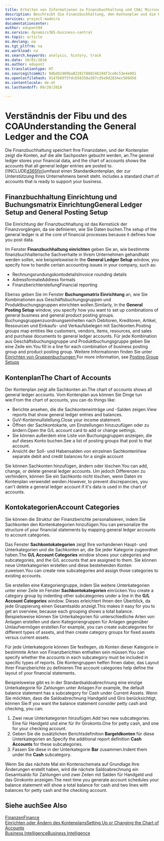 ```yaml
---
title: Erhalten von Informationen zu Finanzbuchhaltung und COA| Microsoft Docs
description: Beschreibt die Finanzbuchhaltung, den Kontenplan und die Kontokategorien.
services: project-madeira
documentationcenter: 
author: edupont04
ms.service: dynamics365-business-central
ms.topic: article
ms.devlang: na
ms.tgt_pltfrm: na
ms.workload: na
ms.search.keywords: analysis, history, track
ms.date: 10/01/2018
ms.author: edupont
ms.translationtype: HT
ms.sourcegitcommit: 9dbd92409ba02281f008246194f3ce0c53e4e001
ms.openlocfilehash: 9147b69f5fdc658358a387cd5e9d2834ec509d50
ms.contentlocale: de-at
ms.lasthandoff: 09/28/2018

---
```

# <a name="understanding-the-general-ledger-and-the-coa"></a><span data-ttu-id="cc5d8-103">Verständnis der Fibu und des COA</span><span class="sxs-lookup"><span data-stu-id="cc5d8-103">Understanding the General Ledger and the COA</span></span>
<span data-ttu-id="cc5d8-104">Die Finanzbuchhaltung speichert Ihre Finanzdaten, und der Kontenplan zeigt die Konten, auf die alle Sachposten gebucht werden, an.</span><span class="sxs-lookup"><span data-stu-id="cc5d8-104">The general ledger stores your financial data, and the chart of accounts shows the accounts that all general ledger entries are posted to.</span></span> [!INCLUDE[d365fin](includes/d365fin_md.md)]<span data-ttu-id="cc5d8-105">umfasst einen Standardkontenplan, der zur Unterstützung Ihres Unternehmens bereit steht.</span><span class="sxs-lookup"><span data-stu-id="cc5d8-105"> includes a standard chart of accounts that is ready to support your business.</span></span>

## <a name="general-ledger-setup-and-general-posting-setup"></a><span data-ttu-id="cc5d8-106">Finanzbuchhaltung Einrichtung und Buchungsmatrix Einrichtung</span><span class="sxs-lookup"><span data-stu-id="cc5d8-106">General Ledger Setup and General Posting Setup</span></span>
<span data-ttu-id="cc5d8-107">Die Einrichtung der Finanzbuchhaltung ist das Kernstück der Finanzvorgängen, da sie definieren, wie Sie Daten buchen.</span><span class="sxs-lookup"><span data-stu-id="cc5d8-107">The setup of the general ledger is at the core of financial processes because it defines how you post data.</span></span>  

<span data-ttu-id="cc5d8-108">Im Fenster **Finanzbuchhaltung einrichten** geben Sie an, wie bestimmte finanzbuchhalterische Sachverhalte in Ihrem Unternehmen gehandhabt werden sollen, wie beispielsweise:</span><span class="sxs-lookup"><span data-stu-id="cc5d8-108">In the **General Ledger Setup** window, you specify how to handle certain accounting issues in your company, such as:</span></span>  

* <span data-ttu-id="cc5d8-109">Rechnungsrundungskontodetails</span><span class="sxs-lookup"><span data-stu-id="cc5d8-109">Invoice rounding details</span></span>  
* <span data-ttu-id="cc5d8-110">Adressformate</span><span class="sxs-lookup"><span data-stu-id="cc5d8-110">Address formats</span></span>  
* <span data-ttu-id="cc5d8-111">Finanzberichterstellung</span><span class="sxs-lookup"><span data-stu-id="cc5d8-111">Financial reporting</span></span>  

<span data-ttu-id="cc5d8-112">Ebenso geben Sie im Fenster **Buchungsmatrix Einrichtung** an, wie Sie Kombinationen aus Geschäftsbuchungsgruppen und Produktbuchungsgruppen einrichten wollen.</span><span class="sxs-lookup"><span data-stu-id="cc5d8-112">Similarly, in the **General Posting Setup** window, you specify how you want to set up combinations of general business and general product posting groups.</span></span> <span data-ttu-id="cc5d8-113">Buchungsgruppenzuordnungseinheiten nach Debitoren, Kreditoren, Artikel, Ressourcen und Einkaufs- und Verkaufsbelegen mit Sachkonten.</span><span class="sxs-lookup"><span data-stu-id="cc5d8-113">Posting groups map entities like customers, vendors, items, resources, and sales and purchase documents to general ledger accounts.</span></span> <span data-ttu-id="cc5d8-114">Für jede Kombination aus Geschäftsbuchungsgruppe und Produktbuchungsgruppe geben Sie eine Zeile ein.</span><span class="sxs-lookup"><span data-stu-id="cc5d8-114">You fill in a line for each combination of business posting group and product posting group.</span></span> <span data-ttu-id="cc5d8-115">Weitere Informationen finden Sie unter [Einrichten von Gruppenbuchungen ](finance-posting-groups.md)</span><span class="sxs-lookup"><span data-stu-id="cc5d8-115">For more information, see [Posting Group Setups](finance-posting-groups.md)</span></span>  

## <a name="the-chart-of-accounts"></a><span data-ttu-id="cc5d8-116">Kontenplan</span><span class="sxs-lookup"><span data-stu-id="cc5d8-116">The Chart of Accounts</span></span>
<span data-ttu-id="cc5d8-117">Der Kontenplan zeigt alle Sachkonten an.</span><span class="sxs-lookup"><span data-stu-id="cc5d8-117">The chart of accounts shows all general ledger accounts.</span></span> <span data-ttu-id="cc5d8-118">Vom Kontenplan aus können Sie Dinge tun wie:</span><span class="sxs-lookup"><span data-stu-id="cc5d8-118">From the chart of accounts, you can do things like:</span></span>  

* <span data-ttu-id="cc5d8-119">Berichte ansehen, die die Sachkonteneinträge und -Salden zeigen.</span><span class="sxs-lookup"><span data-stu-id="cc5d8-119">View reports that show general ledger entries and balances.</span></span>  
* <span data-ttu-id="cc5d8-120">GuV-Kontennullstellung.</span><span class="sxs-lookup"><span data-stu-id="cc5d8-120">Close your income statement.</span></span>  
* <span data-ttu-id="cc5d8-121">Öffnen der Sachkontokarte, um Einstellungen hinzuzufügen oder zu ändern.</span><span class="sxs-lookup"><span data-stu-id="cc5d8-121">Open the G/L account card to add or change settings.</span></span>  
* <span data-ttu-id="cc5d8-122">Sie können außerdem eine Liste von Buchungsgruppen anzeigen, die auf dieses Konto buchen.</span><span class="sxs-lookup"><span data-stu-id="cc5d8-122">See a list of posting groups that post to that account.</span></span>
* <span data-ttu-id="cc5d8-123">Ansicht der Soll- und Habensalden von einzelnen Sachkonten</span><span class="sxs-lookup"><span data-stu-id="cc5d8-123">View separate debit and credit balances for a single account</span></span>  

<span data-ttu-id="cc5d8-124">Sie können Sachkonten hinzufügen, ändern oder löschen.</span><span class="sxs-lookup"><span data-stu-id="cc5d8-124">You can add, change, or delete general ledger accounts.</span></span> <span data-ttu-id="cc5d8-125">Um jedoch Differenzen zu verhindern, können Sie ein Sachkonto nicht löschen, wenn Daten im Kontenplan verwendet werden.</span><span class="sxs-lookup"><span data-stu-id="cc5d8-125">However, to prevent discrepancies, you can't delete a general ledger account if it's data is used in the chart of accounts.</span></span>  

## <a name="account-categories"></a><span data-ttu-id="cc5d8-126">Kontokategorien</span><span class="sxs-lookup"><span data-stu-id="cc5d8-126">Account Categories</span></span>
<span data-ttu-id="cc5d8-127">Sie können die Struktur der Finanzberichte personalisieren, indem Sie Sachkonten den Kontenkategorien hinzufügen.</span><span class="sxs-lookup"><span data-stu-id="cc5d8-127">You can personalize the structure of your financial statements by mapping general ledger accounts to account categories.</span></span>  

<span data-ttu-id="cc5d8-128">Das Fenster **Sachkontokategorien** zeigt Ihre vorhandenen Haupt- und Unterkategorien und die Sachkonten an, die Sie jeder Kategorie zugeordnet haben.</span><span class="sxs-lookup"><span data-stu-id="cc5d8-128">The **G/L Account Categories** window shows your categories and subcategories, and the G/L accounts that are assigned to them.</span></span> <span data-ttu-id="cc5d8-129">Sie können neue Unterkategorien erstellen und diese bestehenden Konten zuweisen.</span><span class="sxs-lookup"><span data-stu-id="cc5d8-129">You can create new subcategories and assign those categories to existing accounts.</span></span>  

<span data-ttu-id="cc5d8-130">Sie erstellen eine Kategoriengruppe, indem Sie weitere Unterkategorien unter einer Zeile im Fenster **Sachkontokategorien** einrücken.</span><span class="sxs-lookup"><span data-stu-id="cc5d8-130">You create a category group by indenting other subcategories under a line in the **G/L Account Categories** window.</span></span> <span data-ttu-id="cc5d8-131">Dieses erleichtert Ihnen den Überblick, da jede Gruppierung einen Gesamtsaldo anzeigt.</span><span class="sxs-lookup"><span data-stu-id="cc5d8-131">This makes it easy for you to get an overview, because each grouping shows a total balance.</span></span> <span data-ttu-id="cc5d8-132">Beispielsweise können Sie Unterkategorien für unterschiedliche Arten von Anlagen erstellen und dann Kategoriengruppen für Anlagen gegenüber Umlaufvermögen erstellen.</span><span class="sxs-lookup"><span data-stu-id="cc5d8-132">For example, you can create subcategories for different types of assets, and then create category groups for fixed assets versus current assets.</span></span>  

<span data-ttu-id="cc5d8-133">Für jede Unterkategorie können Sie festlegen, ob Konten dieser Kategorie in bestimmte Arten von Finanzberichten enthalten sein müssen.</span><span class="sxs-lookup"><span data-stu-id="cc5d8-133">You can specify whether the accounts in each subcategory must be included in specific types of reports.</span></span> <span data-ttu-id="cc5d8-134">Die Kontengruppen helfen Ihnen dabei, das Layout Ihrer Finanzberichte zu definieren.</span><span class="sxs-lookup"><span data-stu-id="cc5d8-134">The account categories help define the layout of your financial statements.</span></span>  

<span data-ttu-id="cc5d8-135">Beispielsweise gibt es in der Standardsaldoabrechnung eine einzige Unterkategorie für Zahlungen unter Anlagen.</span><span class="sxs-lookup"><span data-stu-id="cc5d8-135">For example, the default balance statement has a subcategory for Cash under Current Assets.</span></span> <span data-ttu-id="cc5d8-136">Wenn Sie möchten, dass die Saldoabrechnung Handgeld und Giro berücksichtigt, können Sie:</span><span class="sxs-lookup"><span data-stu-id="cc5d8-136">If you want the balance statement consider petty cash and checking, you can:</span></span>  

1. <span data-ttu-id="cc5d8-137">Zwei neue Unterkategorien hinzufügen.</span><span class="sxs-lookup"><span data-stu-id="cc5d8-137">Add two new subcategories.</span></span> <span data-ttu-id="cc5d8-138">Eine für Handgeld und eine für Ihr Girokonto.</span><span class="sxs-lookup"><span data-stu-id="cc5d8-138">One for petty cash, and one for your checking account.</span></span>  
2. <span data-ttu-id="cc5d8-139">Geben Sie die zusätzlichen Berichtsdefinition **Bargeldkonten** für diese Unterkategorien an.</span><span class="sxs-lookup"><span data-stu-id="cc5d8-139">Specify the additional report definition **Cash Accounts** for these subcategories.</span></span>  
3. <span data-ttu-id="cc5d8-140">Fassen Sie diese in der Unterkategorie **Bar** zusammen.</span><span class="sxs-lookup"><span data-stu-id="cc5d8-140">Indent them under the **Cash** subcategory.</span></span>  

<span data-ttu-id="cc5d8-141">Wenn Sie das nächste Mal ein Kontenschemata auf Grundlage Ihre Änderungen erstellt haben, wird die nächste Saldoabrechnung ein Gesamtsaldo für Zahlungen und zwei Zeilen mit Salden für Handgeld und das Girokonto anzeigen.</span><span class="sxs-lookup"><span data-stu-id="cc5d8-141">The next time you generate account schedules your balance statement will show a total balance for cash and two lines with balances for petty cash and the checking account.</span></span>  

## <a name="see-also"></a><span data-ttu-id="cc5d8-142">Siehe auch</span><span class="sxs-lookup"><span data-stu-id="cc5d8-142">See Also</span></span>
[<span data-ttu-id="cc5d8-143">Finanzen</span><span class="sxs-lookup"><span data-stu-id="cc5d8-143">Finance</span></span>](finance.md)  
[<span data-ttu-id="cc5d8-144">Einrichten oder Ändern des Kontenplans</span><span class="sxs-lookup"><span data-stu-id="cc5d8-144">Setting Up or Changing the Chart of Accounts</span></span>](finance-setup-chart-accounts.md)  
[<span data-ttu-id="cc5d8-145">Business Intelligence</span><span class="sxs-lookup"><span data-stu-id="cc5d8-145">Business Intelligence</span></span>](bi.md)  

